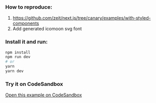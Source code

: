 ### How to reproduce:

1. https://github.com/zeit/next.js/tree/canary/examples/with-styled-components
2. Add generated icomoon svg font

### Install it and run:

```bash
npm install
npm run dev
# or
yarn
yarn dev
```

### Try it on CodeSandbox

[Open this example on CodeSandbox](https://codesandbox.io/s/github/edshav/with-styled-components-icomoon-font)
